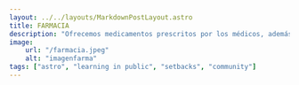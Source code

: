 ```yaml
---
layout: ../../layouts/MarkdownPostLayout.astro
title: FARMACIA
description: "Ofrecemos medicamentos prescritos por los médicos, además de brindar asesoramiento sobre su uso adecuado."
image:
    url: "/farmacia.jpeg"
    alt: "imagenfarma"
tags: ["astro", "learning in public", "setbacks", "community"]
---
```


